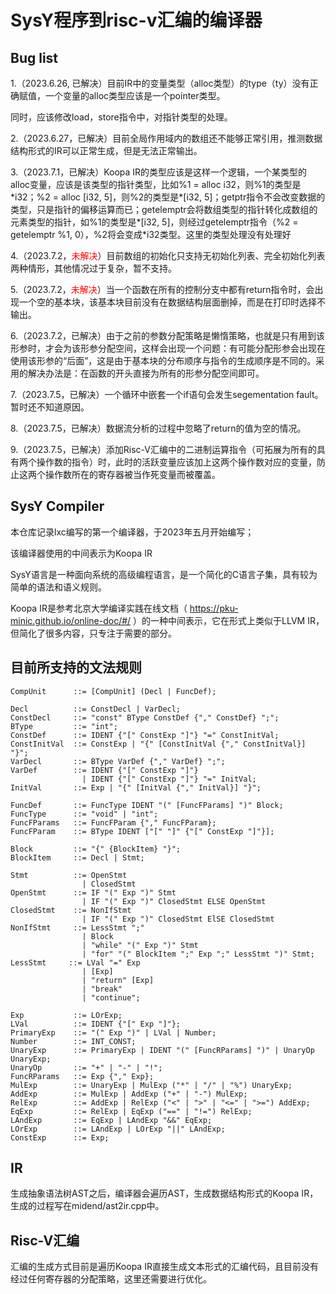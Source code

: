# SysY程序到risc-v汇编的编译器


## Bug list
1.（2023.6.26, 已解决）目前IR中的变量类型（alloc类型）的type（ty）没有正确赋值，一个变量的alloc类型应该是一个pointer类型。

同时，应该修改load，store指令中，对指针类型的处理。

2.（2023.6.27，已解决）目前全局作用域内的数组还不能够正常引用，推测数据结构形式的IR可以正常生成，但是无法正常输出。

3.（2023.7.1，已解决）Koopa IR的类型应该是这样一个逻辑，一个某类型的alloc变量，应该是该类型的指针类型，比如%1 = alloc i32，则%1的类型是\*i32；%2 = alloc [i32, 5]，则%2的类型是\*[i32, 5]；getptr指令不会改变数据的类型，只是指针的偏移运算而已；getelemptr会将数组类型的指针转化成数组的元素类型的指针，如%1的类型是*[i32, 5]，则经过getelemptr指令（%2 = getelemptr %1, 0），%2将会变成*i32类型。这里的类型处理没有处理好

4.（2023.7.2，<font color=Red>未解决</font>）目前数组的初始化只支持无初始化列表、完全初始化列表两种情形，其他情况过于复杂，暂不支持。

5.（2023.7.2，<font color=Red>未解决</font>）当一个函数在所有的控制分支中都有return指令时，会出现一个空的基本块，该基本块目前没有在数据结构层面删掉，而是在打印时选择不输出。

6.（2023.7.2，已解决）由于之前的参数分配策略是懒惰策略，也就是只有用到该形参时，才会为该形参分配空间，这样会出现一个问题：有可能分配形参会出现在使用该形参的“后面”，这是由于基本块的分布顺序与指令的生成顺序是不同的。采用的解决办法是：在函数的开头直接为所有的形参分配空间即可。

7.（2023.7.5，已解决）一个循环中嵌套一个if语句会发生segementation fault。暂时还不知道原因。

8.（2023.7.5，已解决）数据流分析的过程中忽略了return的值为空的情况。

9.（2023.7.5，已解决）添加Risc-V汇编中的二进制运算指令（可拓展为所有的具有两个操作数的指令）时，此时的活跃变量应该加上这两个操作数对应的变量，防止这两个操作数所在的寄存器被当作死变量而被覆盖。

## SysY Compiler

本仓库记录lxc编写的第一个编译器，于2023年五月开始编写；

该编译器使用的中间表示为Koopa IR

SysY语言是一种面向系统的高级编程语言，是一个简化的C语言子集，具有较为简单的语法和语义规则。

Koopa IR是参考北京大学编译实践在线文档（ https://pku-minic.github.io/online-doc/#/ ）的一种中间表示，它在形式上类似于LLVM IR，但简化了很多内容，只专注于需要的部分。


## 目前所支持的文法规则

```enbf
CompUnit      ::= [CompUnit] (Decl | FuncDef);

Decl          ::= ConstDecl | VarDecl;
ConstDecl     ::= "const" BType ConstDef {"," ConstDef} ";";
BType         ::= "int";
ConstDef      ::= IDENT {"[" ConstExp "]"} "=" ConstInitVal;
ConstInitVal  ::= ConstExp | "{" [ConstInitVal {"," ConstInitVal}] "}";
VarDecl       ::= BType VarDef {"," VarDef} ";";
VarDef        ::= IDENT {"[" ConstExp "]"}
                | IDENT {"[" ConstExp "]"} "=" InitVal;
InitVal       ::= Exp | "{" [InitVal {"," InitVal}] "}";

FuncDef       ::= FuncType IDENT "(" [FuncFParams] ")" Block;
FuncType      ::= "void" | "int";
FuncFParams   ::= FuncFParam {"," FuncFParam};
FuncFParam    ::= BType IDENT ["[" "]" {"[" ConstExp "]"}];

Block         ::= "{" {BlockItem} "}";
BlockItem     ::= Decl | Stmt;

Stmt          ::= OpenStmt
                | ClosedStmt
OpenStmt      ::= IF "(" Exp ")" Stmt
                | IF "(" Exp ")" ClosedStmt ELSE OpenStmt
ClosedStmt    ::= NonIfStmt
                | IF "(" Exp ")" ClosedStmt ElSE ClosedStmt
NonIfStmt     ::= LessStmt ";"
                | Block
                | "while" "(" Exp ")" Stmt
                | "for" "(" BlockItem ";" Exp ";" LessStmt ")" Stmt; 
LessStmt     ::= LVal "=" Exp
                | [Exp]
                | "return" [Exp]
                | "break"
                | "continue";

Exp           ::= LOrExp;
LVal          ::= IDENT {"[" Exp "]"};
PrimaryExp    ::= "(" Exp ")" | LVal | Number;
Number        ::= INT_CONST;
UnaryExp      ::= PrimaryExp | IDENT "(" [FuncRParams] ")" | UnaryOp UnaryExp;
UnaryOp       ::= "+" | "-" | "!";
FuncRParams   ::= Exp {"," Exp};
MulExp        ::= UnaryExp | MulExp ("*" | "/" | "%") UnaryExp;
AddExp        ::= MulExp | AddExp ("+" | "-") MulExp;
RelExp        ::= AddExp | RelExp ("<" | ">" | "<=" | ">=") AddExp;
EqExp         ::= RelExp | EqExp ("==" | "!=") RelExp;
LAndExp       ::= EqExp | LAndExp "&&" EqExp;
LOrExp        ::= LAndExp | LOrExp "||" LAndExp;
ConstExp      ::= Exp;
```

## IR
生成抽象语法树AST之后，编译器会遍历AST，生成数据结构形式的Koopa IR，生成的过程写在midend/ast2ir.cpp中。

## Risc-V汇编
汇编的生成方式目前是遍历Koopa IR直接生成文本形式的汇编代码，且目前没有经过任何寄存器的分配策略，这里还需要进行优化。

